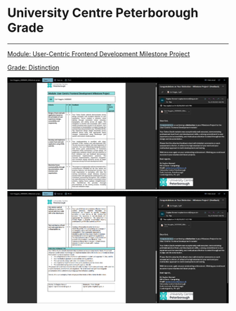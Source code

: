 # University Centre Peterborough Grade 
----------

<u>Module: User-Centric Frontend Development Milestone Project</u>

<u>Grade: Distinction</u> 

![UCP module one grade page one](assets/images/grading-1.png)
![UCP module one grade page two](assets/images/grading-2.png)



